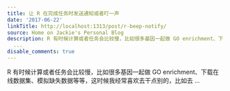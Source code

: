 ```yaml
---
title: 让 R 在完成任务时发送通知或者叮一声
date: '2017-06-22'
linkTitle: http://localhost:1313/post/r-beep-notify/
source: Home on Jackie's Personal Blog
description: R 有时候计算或者任务会比较慢，比如很多基因一起做 GO enrichment、下载在线数据集、模拟缺失数据等等，这时候我经常喜欢去干点别的，比如去
  ...
disable_comments: true
---
```

R 有时候计算或者任务会比较慢，比如很多基因一起做 GO enrichment、下载在线数据集、模拟缺失数据等等，这时候我经常喜欢去干点别的，比如去 ...